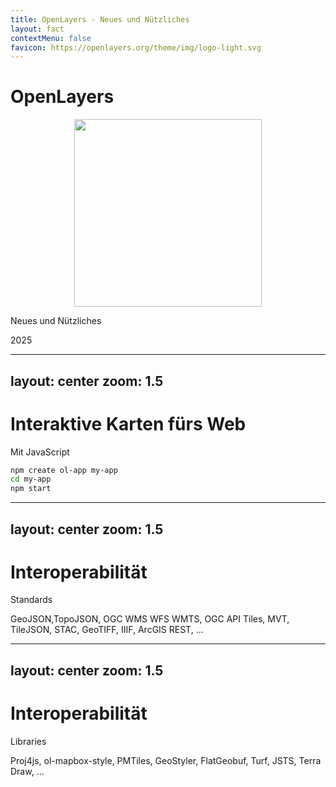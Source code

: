 ```yaml
---
title: OpenLayers - Neues und Nützliches
layout: fact
contextMenu: false
favicon: https://openlayers.org/theme/img/logo-light.svg
---
```


# OpenLayers

<center><img src="./ol.svg" height="300"/></center>

Neues und Nützliches

2025

---
layout: center
zoom: 1.5
---

# Interaktive Karten fürs Web

Mit JavaScript

```bash
npm create ol-app my-app
cd my-app
npm start
```
---
layout: center
zoom: 1.5
---

# Interoperabilität

Standards

GeoJSON,TopoJSON, OGC WMS WFS WMTS, OGC API Tiles, MVT, TileJSON, STAC, GeoTIFF, IIIF, ArcGIS REST, ...

---
layout: center
zoom: 1.5
---

# Interoperabilität

Libraries

Proj4js, ol-mapbox-style, PMTiles, GeoStyler, FlatGeobuf, Turf, JSTS, Terra Draw, ...